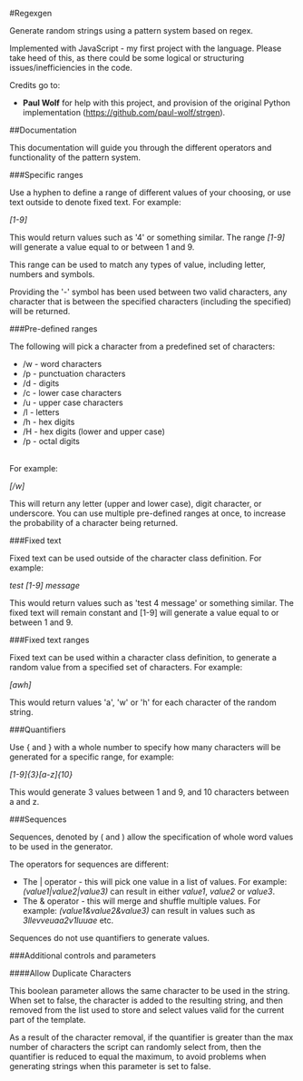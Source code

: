 #Regexgen

Generate random strings using a pattern system based on regex.

Implemented with JavaScript - my first project with the language. Please take heed of this, as there could be some logical or structuring issues/inefficiencies in the code.

Credits go to:
- **Paul Wolf** for help with this project, and provision of the original Python implementation (https://github.com/paul-wolf/strgen).

##Documentation

This documentation will guide you through the different operators and functionality of the pattern system.

###Specific ranges

Use a hyphen to define a range of different values of your choosing, or use text outside to denote fixed text. For example:

*[1-9]*

This would return values such as '4' or something similar. The range *[1-9]* will generate a value equal to or between 1 and 9.

This range can be used to match any types of value, including letter, numbers and symbols. 

Providing the '-' symbol has been used between two valid characters, any character that is between the specified characters (including the specified) will be returned.

###Pre-defined ranges

The following will pick a character from a predefined set of characters:

- /w - word characters</li>
- /p - punctuation characters</li>
- /d - digits</li>
- /c - lower case characters</li>
- /u - upper case characters</li>
- /l - letters</li>
- /h - hex digits</li>
- /H - hex digits (lower and upper case)</li>
- /p - octal digits</li><br>

For example:

*[/w]*

This will return any letter (upper and lower case), digit character, or underscore. You can use multiple pre-defined ranges at once, to increase the probability of a character being returned.

###Fixed text

Fixed text can be used outside of the character class definition. For example:

*test [1-9] message*

This would return values such as 'test 4 message' or something similar. The fixed text will remain constant and [1-9] will generate a value equal to or between 1 and 9.

###Fixed text ranges

Fixed text can be used within a character class definition, to generate a random value from a specified set of characters. For example:

*[awh]*

This would return values 'a', 'w' or 'h' for each character of the random string.

###Quantifiers

Use { and } with a whole number to specify how many characters will be generated for a specific range, for example:

*[1-9]{3}[a-z]{10}*

This would generate 3 values between 1 and 9, and 10 characters between a and z.

###Sequences

Sequences, denoted by ( and ) allow the specification of whole word values to be used in the generator.

The operators for sequences are different:

- The | operator - this will pick one value in a list of values.
  For example: *(value1|value2|value3)* can result in either *value1*, *value2* or *value3*.
- The & operator - this will merge and shuffle multiple values.
  For example: *(value1&value2&value3)* can result in values such as *3llevveuaa2v1luuae* etc.

Sequences do not use quantifiers to generate values.

###Additional controls and parameters

####Allow Duplicate Characters

This boolean parameter allows the same character to be used in the string. When set to false, the character is added to the resulting string, and then removed from the list used to store and select values valid for the current part of the template.

As a result of the character removal, if the quantifier is greater than the max number of characters the script can randomly select from, then the quantifier is reduced to equal the maximum, to avoid problems when generating strings when this parameter is set to false.
